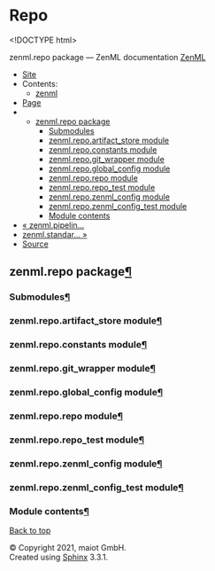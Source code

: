 # Repo

&lt;!DOCTYPE html&gt;

zenml.repo package — ZenML documentation  [ZenML](https://github.com/maiot-io/zenml/tree/835d32fc4f6d33eb691f0e8311720240e7fa51d1/docs/sphinx_docs/_build/html/index.html)

*  [Site](https://github.com/maiot-io/zenml/tree/835d32fc4f6d33eb691f0e8311720240e7fa51d1/docs/sphinx_docs/_build/html/index.html)
  * Contents:
    * [zenml](https://github.com/maiot-io/zenml/tree/835d32fc4f6d33eb691f0e8311720240e7fa51d1/docs/sphinx_docs/_build/html/modules.html)
*  [Page](zenml.repo.md)
  * * [zenml.repo package](zenml.repo.md)
      * [Submodules](zenml.repo.md#submodules)
      * [zenml.repo.artifact\_store module](zenml.repo.md#zenml-repo-artifact-store-module)
      * [zenml.repo.constants module](zenml.repo.md#zenml-repo-constants-module)
      * [zenml.repo.git\_wrapper module](zenml.repo.md#zenml-repo-git-wrapper-module)
      * [zenml.repo.global\_config module](zenml.repo.md#zenml-repo-global-config-module)
      * [zenml.repo.repo module](zenml.repo.md#zenml-repo-repo-module)
      * [zenml.repo.repo\_test module](zenml.repo.md#zenml-repo-repo-test-module)
      * [zenml.repo.zenml\_config module](zenml.repo.md#zenml-repo-zenml-config-module)
      * [zenml.repo.zenml\_config\_test module](zenml.repo.md#zenml-repo-zenml-config-test-module)
      * [Module contents](zenml.repo.md#module-contents)
* [ « zenml.pipelin...](zenml.pipelines.md)
* [ zenml.standar... »](zenml.standards.md)
*  [Source](https://github.com/maiot-io/zenml/tree/835d32fc4f6d33eb691f0e8311720240e7fa51d1/docs/sphinx_docs/_build/html/_sources/zenml.repo.rst.txt)

## zenml.repo package[¶](zenml.repo.md#zenml-repo-package)

### Submodules[¶](zenml.repo.md#submodules)

### zenml.repo.artifact\_store module[¶](zenml.repo.md#zenml-repo-artifact-store-module)

### zenml.repo.constants module[¶](zenml.repo.md#zenml-repo-constants-module)

### zenml.repo.git\_wrapper module[¶](zenml.repo.md#zenml-repo-git-wrapper-module)

### zenml.repo.global\_config module[¶](zenml.repo.md#zenml-repo-global-config-module)

### zenml.repo.repo module[¶](zenml.repo.md#zenml-repo-repo-module)

### zenml.repo.repo\_test module[¶](zenml.repo.md#zenml-repo-repo-test-module)

### zenml.repo.zenml\_config module[¶](zenml.repo.md#zenml-repo-zenml-config-module)

### zenml.repo.zenml\_config\_test module[¶](zenml.repo.md#zenml-repo-zenml-config-test-module)

### Module contents[¶](zenml.repo.md#module-contents)

 [Back to top](zenml.repo.md)

 © Copyright 2021, maiot GmbH.  
 Created using [Sphinx](http://sphinx-doc.org/) 3.3.1.  


